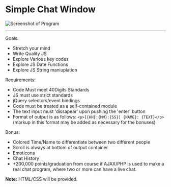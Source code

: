 Simple Chat Window
=========

![Screenshot of Program](https://www.dropbox.com/s/uavlrixvts1aeux/Screen%20Shot%202014-08-06%20at%207.29.09%20PM.png)

------

Goals:
  - Stretch your mind
  - Write Quality JS
  - Explore Various key codes
  - Explore JS Date Functions
  - Explore JS String maniuplation


Requirements:
  - Code Must meet 40Digits Standards
  - JS must use strict standards
  - jQuery selectors/event bindings
  - Code must be treated as a self-contained module
  - The text input must 'dissapear' upon pushing the 'enter' button
  - Format of output is as follows: `<p>[{HH}:{MM}:{SS}] {NAME}: {TEXT}</p>` (markup in this format may be added as necessary for the bonuses)

Bonus:
  - Colored Time/Name to differentiate between two different people
  - Scroll is always at bottom of output container
  - Emoticons
  - Chat History
  - +200,000 points/graduation from course if AJAX/PHP is used to make a real chat program, where two or more can have a live chat.

**Note:** HTML/CSS will be provided.